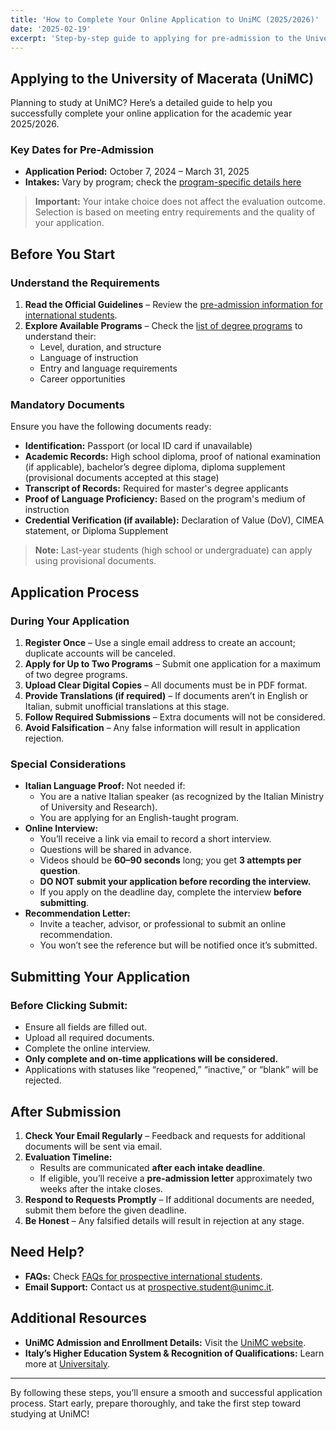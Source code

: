 ```yaml
---
title: 'How to Complete Your Online Application to UniMC (2025/2026)'
date: '2025-02-19'
excerpt: 'Step-by-step guide to applying for pre-admission to the University of Macerata.'
---
```


## Applying to the University of Macerata (UniMC)

Planning to study at UniMC? Here’s a detailed guide to help you successfully complete your online application for the academic year 2025/2026.

### Key Dates for Pre-Admission
- **Application Period:** October 7, 2024 – March 31, 2025
- **Intakes:** Vary by program; check the [program-specific details here](https://apply.unimc.it/courses)

> **Important:** Your intake choice does not affect the evaluation outcome. Selection is based on meeting entry requirements and the quality of your application.

## Before You Start

### Understand the Requirements
1. **Read the Official Guidelines** – Review the [pre-admission information for international students](https://www.unimc.it/en/enrollment).
2. **Explore Available Programs** – Check the [list of degree programs](https://apply.unimc.it/courses) to understand their:
   - Level, duration, and structure
   - Language of instruction
   - Entry and language requirements
   - Career opportunities

### Mandatory Documents
Ensure you have the following documents ready:
- **Identification:** Passport (or local ID card if unavailable)
- **Academic Records:** High school diploma, proof of national examination (if applicable), bachelor’s degree diploma, diploma supplement (provisional documents accepted at this stage)
- **Transcript of Records:** Required for master's degree applicants
- **Proof of Language Proficiency:** Based on the program's medium of instruction
- **Credential Verification (if available):** Declaration of Value (DoV), CIMEA statement, or Diploma Supplement

> **Note:** Last-year students (high school or undergraduate) can apply using provisional documents.

## Application Process

### During Your Application

1. **Register Once** – Use a single email address to create an account; duplicate accounts will be canceled.
2. **Apply for Up to Two Programs** – Submit one application for a maximum of two degree programs.
3. **Upload Clear Digital Copies** – All documents must be in PDF format.
4. **Provide Translations (if required)** – If documents aren’t in English or Italian, submit unofficial translations at this stage.
5. **Follow Required Submissions** – Extra documents will not be considered.
6. **Avoid Falsification** – Any false information will result in application rejection.

### Special Considerations
- **Italian Language Proof:** Not needed if:
  - You are a native Italian speaker (as recognized by the Italian Ministry of University and Research).
  - You are applying for an English-taught program.
- **Online Interview:**
  - You’ll receive a link via email to record a short interview.
  - Questions will be shared in advance.
  - Videos should be **60–90 seconds** long; you get **3 attempts per question**.
  - **DO NOT submit your application before recording the interview.**
  - If you apply on the deadline day, complete the interview **before submitting**.
- **Recommendation Letter:**
  - Invite a teacher, advisor, or professional to submit an online recommendation.
  - You won’t see the reference but will be notified once it’s submitted.

## Submitting Your Application

### Before Clicking Submit:
- Ensure all fields are filled out.
- Upload all required documents.
- Complete the online interview.
- **Only complete and on-time applications will be considered.**
- Applications with statuses like “reopened,” “inactive,” or “blank” will be rejected.

## After Submission

1. **Check Your Email Regularly** – Feedback and requests for additional documents will be sent via email.
2. **Evaluation Timeline:**
   - Results are communicated **after each intake deadline**.
   - If eligible, you’ll receive a **pre-admission letter** approximately two weeks after the intake closes.
3. **Respond to Requests Promptly** – If additional documents are needed, submit them before the given deadline.
4. **Be Honest** – Any falsified details will result in rejection at any stage.

## Need Help?
- **FAQs:** Check  [FAQs for prospective international students](https://apply.unimc.it/en_GB/news/new/35-faqs--international-prospective-students--unimc).
- **Email Support:** Contact us at [prospective.student@unimc.it](mailto:prospective.student@unimc.it).

## Additional Resources
- **UniMC Admission and Enrollment Details:** Visit the [UniMC website](#).
- **Italy’s Higher Education System & Recognition of Qualifications:** Learn more at [Universitaly](https://www.universitaly.it/).

---

By following these steps, you’ll ensure a smooth and successful application process. Start early, prepare thoroughly, and take the first step toward studying at UniMC!
